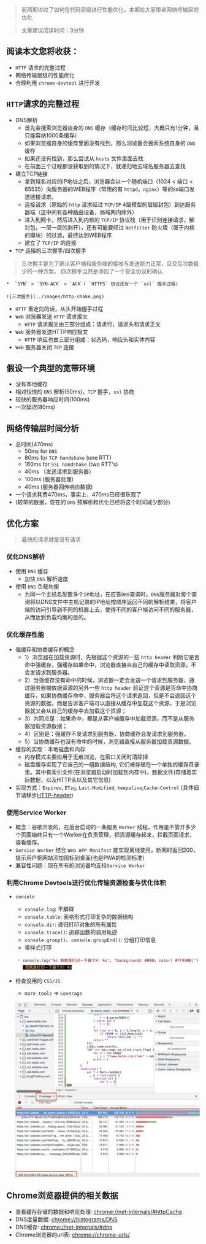 > 前两期讲过了如何在代码层级进行性能优化，本期给大家带来网络传输层的优化

> 文章建议阅读时间：3分钟

## 阅读本文您将收获：
* `HTTP` 请求的完整过程
* 网络传输层级的性能优化
* 合理利用 `chrome-devtool` 进行开发

## `HTTP`请求的完整过程
* DNS解析
	* 首先会搜索浏览器自身的 `DNS` 缓存（缓存时间比较短，大概只有1分钟，且只能容纳1000条缓存）
	* 如果浏览器自身的缓存里面没有找到，那么浏览器会搜索系统自身的 `DNS` 缓存
	* 如果还没有找到，那么尝试从 `hosts` 文件里面去找
	* 在前面三个过程都没获取到的情况下，就递归地去域名服务器去查找
* 建立TCP链接
	* 拿到域名对应的IP地址之后，浏览器会以一个随机端口（1024 < 端口 < 65535）向服务器的WEB程序（常用的有 `httpd`，`nginx`）等的`80`端口发送链接请求。
	* 连接请求（原始的 `http` 请求经过 `TCP/IP` 4层模型的层层封包）到达服务器端（这中间有各种路由设备，局域网内除外）
	* 进入到网卡，然后进入到内核的 `TCP/IP` 协议栈（用于识别连接请求，解封包，一层一层的剥开），还有可能要经过 `Netfilter` 防火墙（属于内核的模块）的过滤，最终达到WEB程序
	* 建立了 `TCP/IP` 的连接
* `TCP` 连接的三次握手/四次握手
> 三次握手是为了确认客户端和服务端的接收与发送能力正常，且交互次数最少的一种方案，
> 四次握手当然是添加了一个安全协议的确认

	*  `SYN` > `SYN-ACK` > `ACK`( `HTTPS` 协议还有一个 `ssl` 握手过程)

	![三次握手](../images/http-shake.png)
* `HTTP` 重定向的话，从头开始握手过程
* `Web` 浏览器发送 `HTTP` 请求报文
	* `HTTP` 请求报文由三部分组成：请求行，请求头和请求正文
* `Web` 服务器发送HTTP响应报文
	* `HTTP` 响应也由三部分组成：状态码，响应头和实体内容
* `Web` 服务器关闭 `TCP` 连接

## 假设一个典型的宽带环境
* 没有本地缓存
* 相对较快的 `DNS` 解析(50ms)，`TCP` 握手，`ssl` 协商
* 较快的服务器响应时间(100ms)
* 一次延迟(80ms)

## 网络传输层时间分析
* 总时间(470ms)
	* 50ms for `DNS`
	* 80ms for `TCP handshake` (one RTT)
	* 160ms for `SSL handshake` (two RTT's)
	* 40ms （发送请求到服务器）
	* 100ms (服务器处理)
	* 40ms (服务器回传响应数据)
* 一个请求耗费470ms，事实上，470ms已经很乐观了
* (较早的数据，现在的 `DNS` 预解析和优化已经将这个时间减少部分)

## 优化方案

> 最快的请求就是没有请求

### 优化DNS解析
* 使用 `DNS` 缓存
	* 加快 `DNS` 解析速度
* 使用 `DNS` 负载均衡
	* 为同一个主机名配置多个`IP`地址，在应答`DNS`查询时，`DNS`服务器对每个查询将以DNS文件中主机记录的IP地址按顺序返回不同的解析结果，将客户端的访问引导到不同的机器上去，使得不同的客户端访问不同的服务器，从而达到负载均衡的目的。

### 优化缓存性能
* 强缓存和协商缓存的概念
	* 1）浏览器在加载资源时，先根据这个资源的一些 `http header` 判断它是否命中强缓存，强缓存如果命中，浏览器直接从自己的缓存中读取资源，不会发请求到服务器。
	* 2）当强缓存没有命中的时候，浏览器一定会发送一个请求到服务器，通过服务器端依据资源的另外一些 `http header` 验证这个资源是否命中协商缓存，如果协商缓存命中，服务器会将这个请求返回，但是不会返回这个资源的数据，而是告诉客户端可以直接从缓存中加载这个资源，于是浏览器就又会从自己的缓存中去加载这个资源；
	* 3）共同点是：如果命中，都是从客户端缓存中加载资源，而不是从服务器加载资源数据；
	* 4）区别是：强缓存不发请求到服务器，协商缓存会发请求到服务器。
	* 5）当协商缓存也没有命中的时候，浏览器直接从服务器加载资源数据。
* 缓存的实现：本地磁盘和内存
	* 内存模式主要应用于无痕浏览，在窗口关闭时清除掉
	* 磁盘缓存实现了它自己的一组数据结构, 它们被存储在一个单独的缓存目录里。其中有索引文件(在浏览器启动时加载到内存中)，数据文件(存储着实际数据，以及HTTP头以及其它信息)
* 实现方式：`Expires`, `ETag`, `Last-Modified`, `keepalive`,`Cache-Control` (具体细节请移步[HTTP-header](../Network/HTTP-header.md))

### 使用Service Worker
* 概念：谷歌开发的，在后台启动的一条服务 `Worker` 线程，作用是不管开多少个页面始终只有一个Worker在负责管理，把资源缓存起来，拦截页面请求，查看缓存。
* `Service Worker` 结合 `Web APP Manifest` 能实现离线使用，断网时返回200，提示用户把网站添加图标到桌面(也是PWA的检测标准)
* 兼容性问题：现在所有的浏览器均支持`Service Worker`

### 利用Chrome Devtools进行优化传输资源检查与优化体积
* `console`
	* `console.log`: 不解释
	* `console.table`: 表格形式打印复杂的数据结构
	* `console.dir`: 递归打印对象的所有属性
	* `console.trace()`: 追踪函数的调用轨迹
	* `console.group()`、`console.groupEnd()`: 分组打印信息
	* 带样式打印

	![带样式打印](../../images/softwareEngineering/chromeDevtool/console.jpg)
* 检查没用的 `CSS/JS`
	* `more tools` => `Coverage`

	![检查没用的CSS/JS](../../images/softwareEngineering/chromeDevtool/coverage.jpg)
	
## Chrome浏览器提供的相关数据
* 查看缓存存储的数据和响应处理: [chrome://net-internals/#httpCache](chrome://net-internals/#httpCache)
* DNS度量数据: [chrome://histograms/DNS](chrome://histograms/DNS)
* DNS缓存: [chrome://net-internals/#dns](chrome://net-internals/#dns)
* Chrome浏览器的url表: [chrome://chrome-urls/](chrome://chrome-urls/)
